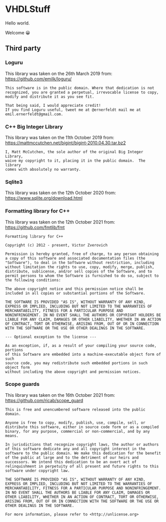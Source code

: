 # VHDLStuff

Hello world.

Welcome 😀

## Third party

### Loguru

This library was taken on the 26th March 2019 from:  
https://github.com/emilk/loguru/


    This software is in the public domain. Where that dedication is not
    recognized, you are granted a perpetual, irrevocable license to copy,
    modify and distribute it as you see fit.

    That being said, I would appreciate credit!
    If you find Loguru useful, tweet me at @ernerfeldt mail me at
    emil.ernerfeldt@gmail.com.

### C++ Big Integer Library

This library was taken on the 11th October 2019 from:  
https://mattmccutchen.net/bigint/bigint-2010.04.30.tar.bz2

    I, Matt McCutchen, the sole author of the original Big Integer Library,
    waive my copyright to it, placing it in the public domain.  The library
    comes with absolutely no warranty.

### Sqlite3

This library was taken on the 12th October 2020 from:  
https://www.sqlite.org/download.html


### Formatting library for C++

This library was taken on the 12th October 2021 from:  
https://github.com/fmtlib/fmt

    Formatting library for C++

    Copyright (c) 2012 - present, Victor Zverovich

    Permission is hereby granted, free of charge, to any person obtaining
    a copy of this software and associated documentation files (the
    "Software"), to deal in the Software without restriction, including
    without limitation the rights to use, copy, modify, merge, publish,
    distribute, sublicense, and/or sell copies of the Software, and to
    permit persons to whom the Software is furnished to do so, subject to
    the following conditions:

    The above copyright notice and this permission notice shall be
    included in all copies or substantial portions of the Software.

    THE SOFTWARE IS PROVIDED "AS IS", WITHOUT WARRANTY OF ANY KIND,
    EXPRESS OR IMPLIED, INCLUDING BUT NOT LIMITED TO THE WARRANTIES OF
    MERCHANTABILITY, FITNESS FOR A PARTICULAR PURPOSE AND
    NONINFRINGEMENT. IN NO EVENT SHALL THE AUTHORS OR COPYRIGHT HOLDERS BE
    LIABLE FOR ANY CLAIM, DAMAGES OR OTHER LIABILITY, WHETHER IN AN ACTION
    OF CONTRACT, TORT OR OTHERWISE, ARISING FROM, OUT OF OR IN CONNECTION
    WITH THE SOFTWARE OR THE USE OR OTHER DEALINGS IN THE SOFTWARE.

    --- Optional exception to the license ---

    As an exception, if, as a result of your compiling your source code, portions
    of this Software are embedded into a machine-executable object form of such
    source code, you may redistribute such embedded portions in such object form
    without including the above copyright and permission notices.

### Scope guards

This library was taken on the 16th October 2021 from:  
https://github.com/ricab/scope_guard

    This is free and unencumbered software released into the public domain.

    Anyone is free to copy, modify, publish, use, compile, sell, or
    distribute this software, either in source code form or as a compiled
    binary, for any purpose, commercial or non-commercial, and by any
    means.

    In jurisdictions that recognize copyright laws, the author or authors
    of this software dedicate any and all copyright interest in the
    software to the public domain. We make this dedication for the benefit
    of the public at large and to the detriment of our heirs and
    successors. We intend this dedication to be an overt act of
    relinquishment in perpetuity of all present and future rights to this
    software under copyright law.

    THE SOFTWARE IS PROVIDED "AS IS", WITHOUT WARRANTY OF ANY KIND,
    EXPRESS OR IMPLIED, INCLUDING BUT NOT LIMITED TO THE WARRANTIES OF
    MERCHANTABILITY, FITNESS FOR A PARTICULAR PURPOSE AND NONINFRINGEMENT.
    IN NO EVENT SHALL THE AUTHORS BE LIABLE FOR ANY CLAIM, DAMAGES OR
    OTHER LIABILITY, WHETHER IN AN ACTION OF CONTRACT, TORT OR OTHERWISE,
    ARISING FROM, OUT OF OR IN CONNECTION WITH THE SOFTWARE OR THE USE OR
    OTHER DEALINGS IN THE SOFTWARE.

    For more information, please refer to <http://unlicense.org>

